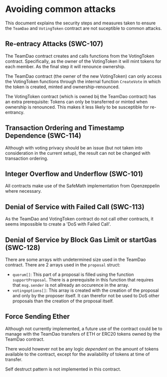 # Avoiding common attacks

This document explains the security steps and measures taken to ensure the `TeamDao` and `VotingToken` contract are not suceptible to common attacks.

## Re-entracy Attacks (SWC-107)

The TeamDao contract creates and calls functions from the VotingToken contract. Specifically, as the owner of the VotingToken it will mint tokens for each member. As the final step it will renounce ownership.

The TeamDao contract (the owner of the new VotingToken) can only access the VotingToken functions through the internal function `CreateVote` in which the token is created, minted and ownership-renounced. 

The VotingToken contract (which is owned bij the TeamDao contract) has an extra prerequisite: Tokens can only be transferred or minted when ownership is renounced. This makes it less likely to be susceptible for re-entrancy.

## Transaction Ordering and Timestamp Dependence (SWC-114)

Although with voting privacy should be an issue (but not taken into consideration in the current setup), the result can not be changed with transaction ordering.

## Integer Overflow and Underflow (SWC-101)

All contracts make use of the SafeMath implementation from Openzeppelin where necessary.

## Denial of Service with Failed Call (SWC-113)

As the TeamDao and VotingToken contract do not call other contracts, it seems impossible to create a 'DoS with Failed Call'.

## Denial of Service by Block Gas Limit or startGas (SWC-128)

There are some arrays with undetermined size used in 
the TeamDao contract. There are 2 arrays used in the `proposal` struct:

 -  `quorum[]`: This part of a proposal is filled using the function `supportProposal`. There is a prerequisite in this function that requires that `msg.sender` is not allready an occurence in the array. 
 -  `votingoptions[]`: This array is created with the creation of the proposal and only by the proposer itself. It can therefor not be used to DoS other proposals than the creation of the proposal itself.

## Force Sending Ether

Although not currently implemented, a future use of the contract could be to manage with the TeamDao transfers of ETH or ERC20 tokens owned by the TeamDao contract.

There would however not be any logic *dependent* on the amount of tokens available to the contract, except for the availability of tokens at time of transfer.

Self destruct pattern is not implemented in this contract.



 